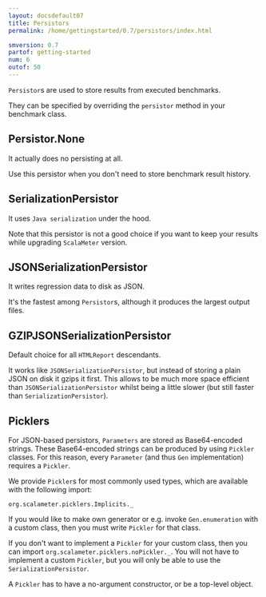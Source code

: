 ```yaml
---
layout: docsdefault07
title: Persistors
permalink: /home/gettingstarted/0.7/persistors/index.html

smversion: 0.7
partof: getting-started
num: 6
outof: 50
---
```



`Persistor`s are used to store results from executed benchmarks.

They can be specified by overriding the `persistor` method in your benchmark class.


## Persistor.None

It actually does no persisting at all.

Use this persistor when you don't need to store benchmark result history.


## SerializationPersistor

It uses `Java serialization` under the hood.  

Note that this persistor is not a good choice
if you want to keep your results while upgrading `ScalaMeter` version.


## JSONSerializationPersistor

It writes regression data to disk as JSON. 

It's the fastest among `Persistor`s, although it produces the largest output files.   


## GZIPJSONSerializationPersistor

Default choice for all `HTMLReport` descendants. 

It works like `JSONSerializationPersistor`,
but instead of storing a plain JSON on disk it gzips it first.
This allows to be much more space efficient than `JSONSerializationPersistor` 
whilst being a little slower (but still faster than `SerializationPersistor`).


## Picklers

For JSON-based persistors, `Parameters` are stored as Base64-encoded strings. 
These Base64-encoded strings can be produced by using `Pickler` classes.
For this reason, every `Parameter` (and thus `Gen` implementation) requires a `Pickler`. 

We provide `Pickler`s for most commonly used types, 
which are available with the following import:

    org.scalameter.picklers.Implicits._

If you would like to make own generator or e.g. invoke `Gen.enumeration`
with a custom class, 
then you must write `Pickler` for that class.

If you don't want to implement a `Pickler` for your custom class,
then you can import `org.scalameter.picklers.noPickler._`.
You will not have to implement a custom `Pickler`,
but you will only be able to use the `SerializationPersistor`.

A `Pickler` has to have a no-argument constructor, or be a top-level object.

